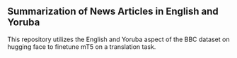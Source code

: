 ## Summarization of News Articles in English and Yoruba

This repository utilizes the English and Yoruba aspect of the BBC dataset on hugging face to finetune mT5 on a translation task.
